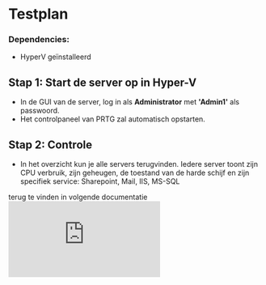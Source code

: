 # Testplan

### Dependencies:

- HyperV geïnstalleerd

## Stap 1: Start de server op in Hyper-V
* In de GUI van de server, log in als **Administrator** met **'Admin1'** als passwoord.
* Het controlpaneel van PRTG zal automatisch opstarten.


## Stap 2: Controle

* In het overzicht kun je alle servers terugvinden. Iedere server toont zijn CPU verbruik, zijn geheugen, de toestand van de harde schijf en zijn specifiek service: Sharepoint, Mail, IIS, MS-SQL

terug te vinden in volgende documentatie 
![doc](https://github.com/HoGentTIN/p3ops-red/blob/master/oscar2%20-%20monitoring%20server/Documentatie.md)
